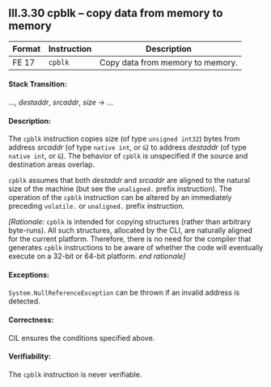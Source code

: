## III.3.30 cpblk &ndash; copy data from memory to memory

 | Format | Instruction | Description
 | ---- | ---- | ----
 | FE 17 | `cpblk` | Copy data from memory to memory.

#### Stack Transition:

&hellip;, _destaddr_, _srcaddr_, _size_ &rarr; &hellip;

#### Description:

The `cpblk` instruction copies size (of type `unsigned int32`) bytes from address _srcaddr_ (of type `native int`, or `&`) to address _destaddr_ (of type `native int`, or `&`). The behavior of `cpblk` is unspecified if the source and destination areas overlap.

`cpblk` assumes that both _destaddr_ and _srcaddr_ are aligned to the natural size of the machine (but see the `unaligned.` prefix instruction). The operation of the `cpblk` instruction can be altered by an immediately preceding `volatile.` or `unaligned.` prefix instruction.

_[Rationale:_ `cpblk` is intended for copying structures (rather than arbitrary byte-runs). All such structures, allocated by the CLI, are naturally aligned for the current platform. Therefore, there is no need for the compiler that generates `cpblk` instructions to be aware of whether the code will eventually execute on a 32-bit or 64-bit platform. _end rationale]_

#### Exceptions:

`System.NullReferenceException` can be thrown if an invalid address is detected.

#### Correctness:

CIL ensures the conditions specified above.

#### Verifiability:

The `cpblk` instruction is never verifiable.
